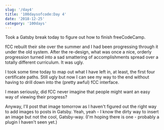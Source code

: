 ```yaml
---
slug: '/day4'
title: '100daysofcode:Day 4'
date: '2018-12-25'
category: '100days'
---
```


<SEO title="100daysofcode | Day4" />

Took a Gatsby break today to figure out how to finish freeCodeCamp.

fCC rebuilt their site over the summer and I had been progressing through it under the old system. After the re-design, what was once a nice, orderly progression turned into a sad smattering of accomplishments spread over a totally different curriculum.
It was ugly.

I took some time today to map out what I have left in, at least, the first four certificate paths. Still ugly but now I can see my way to the end without having to drill down into the (pretty awful) fCC interface.

I mean seriously, did fCC never imagine that people might want an easy way of viewing their progress?

Anyway, I'll post that image tomorrow as I haven't figured out the right way to add images to posts in Gatsby. Yeah, yeah - I know the dirty way to insert an image but not the cool, Gatsby-way. (I'm hoping there is one - probably a plugin I haven't seen yet.)
